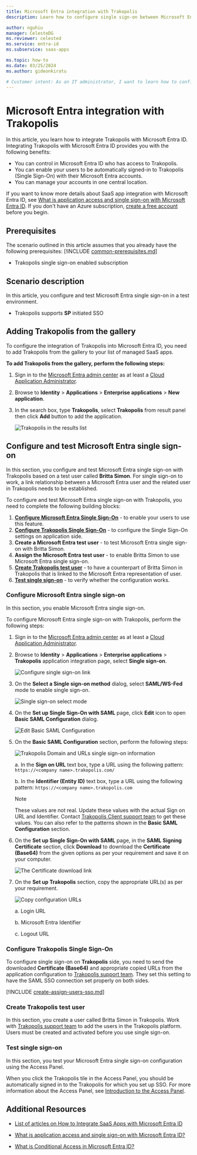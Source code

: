 ```yaml
---
title: Microsoft Entra integration with Trakopolis
description: Learn how to configure single sign-on between Microsoft Entra ID and Trakopolis.

author: nguhiu
manager: CelesteDG
ms.reviewer: celested
ms.service: entra-id
ms.subservice: saas-apps

ms.topic: how-to
ms.date: 03/25/2024
ms.author: gideonkiratu

# Customer intent: As an IT administrator, I want to learn how to configure single sign-on between Microsoft Entra ID and Trakopolis so that I can control who has access to Trakopolis, enable automatic sign-in with Microsoft Entra accounts, and manage my accounts in one central location.
---
```

# Microsoft Entra integration with Trakopolis

In this article,  you learn how to integrate Trakopolis with Microsoft Entra ID.
Integrating Trakopolis with Microsoft Entra ID provides you with the following benefits:

* You can control in Microsoft Entra ID who has access to Trakopolis.
* You can enable your users to be automatically signed-in to Trakopolis (Single Sign-On) with their Microsoft Entra accounts.
* You can manage your accounts in one central location.

If you want to know more details about SaaS app integration with Microsoft Entra ID, see [What is application access and single sign-on with Microsoft Entra ID](~/identity/enterprise-apps/what-is-single-sign-on.md).
If you don't have an Azure subscription, [create a free account](https://azure.microsoft.com/free/) before you begin.

## Prerequisites
The scenario outlined in this article assumes that you already have the following prerequisites:
[!INCLUDE [common-prerequisites.md](~/identity/saas-apps/includes/common-prerequisites.md)]
* Trakopolis single sign-on enabled subscription

## Scenario description

In this article,  you configure and test Microsoft Entra single sign-on in a test environment.

* Trakopolis supports **SP** initiated SSO

## Adding Trakopolis from the gallery

To configure the integration of Trakopolis into Microsoft Entra ID, you need to add Trakopolis from the gallery to your list of managed SaaS apps.

**To add Trakopolis from the gallery, perform the following steps:**

1. Sign in to the [Microsoft Entra admin center](https://entra.microsoft.com) as at least a [Cloud Application Administrator](~/identity/role-based-access-control/permissions-reference.md#cloud-application-administrator).
1. Browse to **Identity** > **Applications** > **Enterprise applications** > **New application**.
1. In the search box, type **Trakopolis**, select **Trakopolis** from result panel then click **Add** button to add the application.

	 ![Trakopolis in the results list](common/search-new-app.png)

<a name='configure-and-test-azure-ad-single-sign-on'></a>

## Configure and test Microsoft Entra single sign-on

In this section, you configure and test Microsoft Entra single sign-on with Trakopolis based on a test user called **Britta Simon**.
For single sign-on to work, a link relationship between a Microsoft Entra user and the related user in Trakopolis needs to be established.

To configure and test Microsoft Entra single sign-on with Trakopolis, you need to complete the following building blocks:

1. **[Configure Microsoft Entra Single Sign-On](#configure-azure-ad-single-sign-on)** - to enable your users to use this feature.
2. **[Configure Trakopolis Single Sign-On](#configure-trakopolis-single-sign-on)** - to configure the Single Sign-On settings on application side.
3. **Create a Microsoft Entra test user** - to test Microsoft Entra single sign-on with Britta Simon.
4. **Assign the Microsoft Entra test user** - to enable Britta Simon to use Microsoft Entra single sign-on.
5. **[Create Trakopolis test user](#create-trakopolis-test-user)** - to have a counterpart of Britta Simon in Trakopolis that is linked to the Microsoft Entra representation of user.
6. **[Test single sign-on](#test-single-sign-on)** - to verify whether the configuration works.

<a name='configure-azure-ad-single-sign-on'></a>

### Configure Microsoft Entra single sign-on

In this section, you enable Microsoft Entra single sign-on.

To configure Microsoft Entra single sign-on with Trakopolis, perform the following steps:

1. Sign in to the [Microsoft Entra admin center](https://entra.microsoft.com) as at least a [Cloud Application Administrator](~/identity/role-based-access-control/permissions-reference.md#cloud-application-administrator).
1. Browse to **Identity** > **Applications** > **Enterprise applications** > **Trakopolis** application integration page, select **Single sign-on**.

    ![Configure single sign-on link](common/select-sso.png)

1. On the **Select a Single sign-on method** dialog, select **SAML/WS-Fed** mode to enable single sign-on.

    ![Single sign-on select mode](common/select-saml-option.png)

1. On the **Set up Single Sign-On with SAML** page, click **Edit** icon to open **Basic SAML Configuration** dialog.

	![Edit Basic SAML Configuration](common/edit-urls.png)

1. On the **Basic SAML Configuration** section, perform the following steps:

    ![Trakopolis Domain and URLs single sign-on information](common/sp-identifier.png)

	a. In the **Sign on URL** text box, type a URL using the following pattern:
    `https://<company name>.trakopolis.com/`

    b. In the **Identifier (Entity ID)** text box, type a URL using the following pattern:
    `https://<company name>.trakopolis.com`

	> [!NOTE]
	> These values are not real. Update these values with the actual Sign on URL and Identifier. Contact [Trakopolis Client support team](mailto:support@cantelematics.com) to get these values. You can also refer to the patterns shown in the **Basic SAML Configuration** section.

1. On the **Set up Single Sign-On with SAML** page, in the **SAML Signing Certificate** section, click **Download** to download the **Certificate (Base64)** from the given options as per your requirement and save it on your computer.

	![The Certificate download link](common/certificatebase64.png)

1. On the **Set up Trakopolis** section, copy the appropriate URL(s) as per your requirement.

	![Copy configuration URLs](common/copy-configuration-urls.png)

	a. Login URL

	b. Microsoft Entra Identifier

	c. Logout URL

### Configure Trakopolis Single Sign-On

To configure single sign-on on **Trakopolis** side, you need to send the downloaded **Certificate (Base64)** and appropriate copied URLs from the application configuration to [Trakopolis support team](mailto:support@cantelematics.com). They set this setting to have the SAML SSO connection set properly on both sides.

<a name='create-an-azure-ad-test-user'></a>

[!INCLUDE [create-assign-users-sso.md](~/identity/saas-apps/includes/create-assign-users-sso.md)]

### Create Trakopolis test user

In this section, you create a user called Britta Simon in Trakopolis. Work with [Trakopolis support team](mailto:support@cantelematics.com) to add the users in the Trakopolis platform. Users must be created and activated before you use single sign-on.

### Test single sign-on 

In this section, you test your Microsoft Entra single sign-on configuration using the Access Panel.

When you click the Trakopolis tile in the Access Panel, you should be automatically signed in to the Trakopolis for which you set up SSO. For more information about the Access Panel, see [Introduction to the Access Panel](https://support.microsoft.com/account-billing/sign-in-and-start-apps-from-the-my-apps-portal-2f3b1bae-0e5a-4a86-a33e-876fbd2a4510).

## Additional Resources

- [List of articles on How to Integrate SaaS Apps with Microsoft Entra ID](./tutorial-list.md)

- [What is application access and single sign-on with Microsoft Entra ID?](~/identity/enterprise-apps/what-is-single-sign-on.md)

- [What is Conditional Access in Microsoft Entra ID?](~/identity/conditional-access/overview.md)
